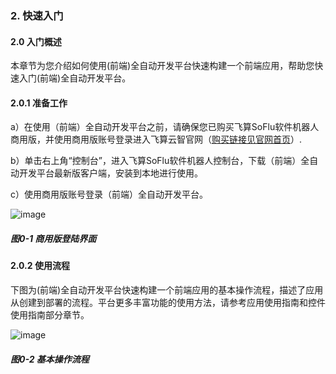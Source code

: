 ### 2. 快速入门

#### 2.0 入门概述

本章节为您介绍如何使用(前端)全自动开发平台快速构建一个前端应用，帮助您快速入门(前端)全自动开发平台。

#### 2.0.1 准备工作

a）在使用（前端）全自动开发平台之前，请确保您已购买飞算SoFlu软件机器人商用版，并使用商用版账号登录进入飞算云智官网（[购买链接见官网首页](https://www.feisuanyz.com/)）.

b）单击右上角“控制台”，进入飞算SoFlu软件机器人控制台，下载（前端）全自动开发平台最新版客户端，安装到本地进行使用。

c）使用商用版账号登录（前端）全自动开发平台。

![image](https://user-images.githubusercontent.com/79617492/212030025-670c1c5b-9131-4ede-ad7e-b12ca26db68c.png)

##### 图0-1 商用版登陆界面

#### 2.0.2 使用流程

下图为(前端)全自动开发平台快速构建一个前端应用的基本操作流程，描述了应用从创建到部署的流程。平台更多丰富功能的使用方法，请参考应用使用指南和控件使用指南部分章节。

![image](https://user-images.githubusercontent.com/79617492/212030037-11c5659c-ef68-4544-a89e-7e0b6b982822.png)

##### 图0-2 基本操作流程
